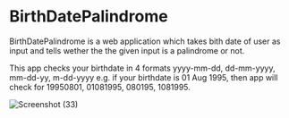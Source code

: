 # BirthDatePalindrome
BirthDatePalindrome is a web application which takes bith date of user as input and tells wether the the given input is a palindrome or not.

This app checks your birthdate in 4 formats yyyy-mm-dd, dd-mm-yyyy, mm-dd-yy, m-dd-yyyy
e.g. if your birthdate is 01 Aug 1995, then app will check for 19950801, 01081995, 080195, 1081995.


![Screenshot (33)](https://user-images.githubusercontent.com/82032825/127489859-47dcf47b-de83-427d-849a-f5d3b80613d5.png)

